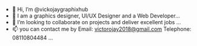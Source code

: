 - 👋 Hi, I’m @vickojaygraphixhub
- 👀 I am a graphics designer, UI/UX Designer and a Web Developer...
- 💞️ I’m looking to collaborate on projects and deliver excellent jobs ...
- 📫 you can contact me by
Email: victorojay2018@gmail.com
Telephone: 08110804484 ...

<!---
vickojaygraphixhub/vickojaygraphixhub is a ✨ special ✨ repository because its `README.md` (this file) appears on your GitHub profile.
You can click the Preview link to take a look at your changes.
--->
